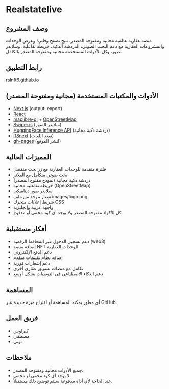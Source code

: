 # Realstatelive

## وصف المشروع

منصة عقارية عالمية مجانية ومفتوحة المصدر، تتيح تصفح وفلترة وعرض الوحدات والمشروعات العقارية مع دعم البحث الصوتي، الدردشة الذكية، خريطة تفاعلية، وسلايدر صور، وكل الأدوات المستخدمة مجانية ومفتوحة المصدر بالكامل.

## رابط التطبيق
[rslnft6.github.io](https://rslnft6.github.io)

## الأدوات والمكتبات المستخدمة (مجانية ومفتوحة المصدر)
- [Next.js](https://nextjs.org/) (output: export)
- [React](https://react.dev/)
- [maplibre-gl](https://maplibre.org/) + [OpenStreetMap](https://www.openstreetmap.org/)
- [Swiper.js](https://swiperjs.com/) (سلايدر الصور)
- [HuggingFace Inference API](https://huggingface.co/inference-api) (دردشة ذكية مجانية)
- [i18next](https://www.i18next.com/) (تعدد اللغات)
- [gh-pages](https://github.com/tschaub/gh-pages) (لنشر الموقع)

## المميزات الحالية
- فلترة متقدمة للوحدات العقارية مع زر بحث منفصل
- بحث صوتي متكامل مع الفلاتر
- دردشة ذكية مجانية (نموذج مفتوح المصدر)
- خريطة تفاعلية مجانية (OpenStreetMap)
- سلايدر صور ديناميكي
- شعار موحد من ملف images/logo.png
- شريط إعلانات متحرك CSS
- واجهة عربية وإنجليزية
- كل الأكواد مفتوحة المصدر ولا يوجد أي كود محمي أو مدفوع

## أفكار مستقبلية
- دعم تسجيل الدخول عبر المحافظ الرقمية (web3)
- إضافة منصة NFT للوحدات العقارية
- دعم الدفع الإلكتروني
- إضافة نظام تقييمات متقدم
- دعم إشعارات فورية
- تكامل مع منصات تسويق عقاري أخرى
- دعم الذكاء الاصطناعي في التوصيات بشكل أوسع

## المساهمة
أي مطور يمكنه المساهمة أو اقتراح ميزة جديدة عبر GitHub.

## فريق العمل
- كيرلوس
- مصطفى
- توني

## ملاحظات
- جميع الأدوات مجانية ومفتوحة المصدر.
- لا يوجد أي كود مخفي أو محمي.
- عند الحاجة لأي أداة مدفوعة سيتم توضيح ذلك مستقبلاً.
